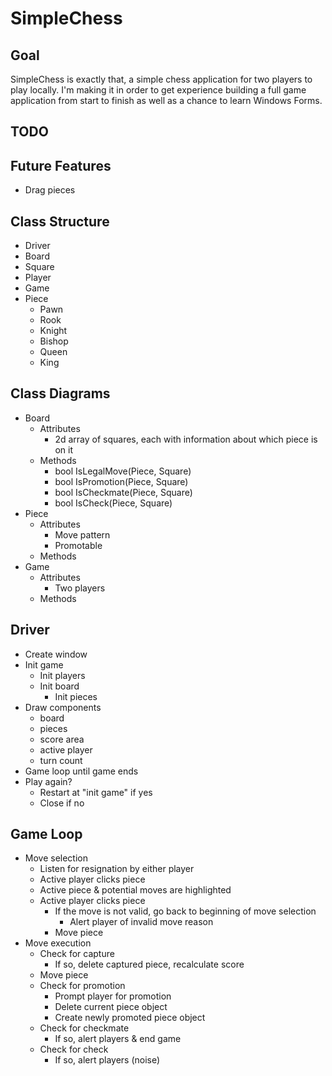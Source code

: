 # SimpleChess

## Goal
SimpleChess is exactly that, a simple chess application for two players to play locally. I'm making it in order to get experience building a full game application from start to finish as well as a chance to learn Windows Forms.

## TODO
## Future Features
- Drag pieces 

## Class Structure
- Driver
- Board
- Square
- Player
- Game
- Piece
    - Pawn
    - Rook
    - Knight
    - Bishop
    - Queen
    - King

## Class Diagrams
- Board
    - Attributes
        - 2d array of squares, each with information about which piece is on it
    - Methods
        - bool IsLegalMove(Piece, Square)
        - bool IsPromotion(Piece, Square)
        - bool IsCheckmate(Piece, Square)
        - bool IsCheck(Piece, Square)
- Piece
    - Attributes
        - Move pattern
        - Promotable
    - Methods
- Game
    - Attributes
        - Two players
    - Methods


## Driver
- Create window
- Init game
    - Init players
    - Init board
        - Init pieces
- Draw components
    - board
    - pieces
    - score area
    - active player
    - turn count
- Game loop until game ends
- Play again?
    - Restart at "init game" if yes
    - Close if no

## Game Loop
- Move selection
    - Listen for resignation by either player
    - Active player clicks piece
    - Active piece & potential moves are highlighted
    - Active player clicks piece
        - If the move is not valid, go back to beginning of move selection
            - Alert player of invalid move reason
        - Move piece
- Move execution
    - Check for capture
        - If so, delete captured piece, recalculate score
    - Move piece
    - Check for promotion
        - Prompt player for promotion
        - Delete current piece object
        - Create newly promoted piece object
    - Check for checkmate
        - If so, alert players & end game
    - Check for check
        - If so, alert players (noise)
    